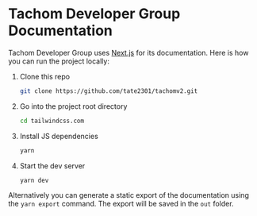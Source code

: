 # Tachom Developer Group  Documentation

Tachom Developer Group  uses [Next.js](https://nextjs.org/) for its documentation. Here is how you can run the project locally:

1. Clone this repo

    ```sh
    git clone https://github.com/tate2301/tachomv2.git
    ```

2. Go into the project root directory

    ```sh
    cd tailwindcss.com
    ```

3. Install JS dependencies

    ```sh
    yarn
    ```

4. Start the dev server

    ```sh
    yarn dev
    ```

Alternatively you can generate a static export of the documentation using the `yarn export` command. The export will be saved in the `out` folder.
